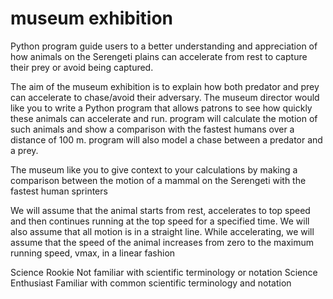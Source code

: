 # museum exhibition

Python program
guide users to a better understanding and appreciation of how animals on the Serengeti plains can accelerate from rest to
capture their prey or avoid being captured.

The aim of the museum exhibition is to explain how both predator and prey can accelerate to
chase/avoid their adversary. The museum director would like you to write a Python program that
allows patrons to see how quickly these animals can accelerate and run.   program will calculate
the motion of such animals and show a comparison with the fastest humans over a distance of 100 m.
program will also model a chase between a predator and a prey.

The museum  like you to give context to your calculations by making a comparison
between the motion of a mammal on the Serengeti with the fastest human sprinters

We will assume that the animal starts from rest, accelerates to top speed and then continues running
at the top speed for a specified time. We will also assume that all motion is in a straight line.
While accelerating, we will assume that the speed of the animal increases from zero to the maximum
running speed, vmax, in a linear fashion

Science Rookie Not familiar with scientific terminology or notation
Science Enthusiast Familiar with common scientific terminology and notation
 
